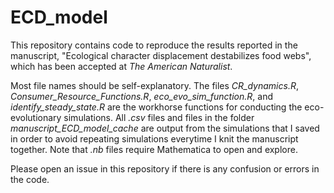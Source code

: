 # ECD_model
This repository contains code to reproduce the results reported in the manuscript, "Ecological character displacement destabilizes food webs", which has been accepted at *The American Naturalist*.

Most file names should be self-explanatory. The files *CR_dynamics.R*, *Consumer_Resource_Functions.R*, *eco_evo_sim_function.R*, and *identify_steady_state.R* are the workhorse functions for conducting the eco-evolutionary simulations. All *.csv* files and files in the folder *manuscript_ECD_model_cache* are output from the simulations that I saved in order to avoid repeating simulations everytime I knit the manuscript together. Note that *.nb* files require Mathematica to open and explore.

Please open an issue in this repository if there is any confusion or errors in the code.


